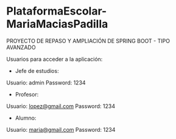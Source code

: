 # PlataformaEscolar-MariaMaciasPadilla
PROYECTO DE REPASO Y AMPLIACIÓN DE SPRING BOOT - TIPO AVANZADO

Usuarios para acceder a la aplicación: 

- Jefe de estudios: 

Usuario: admin
Password: 1234

- Profesor:

Usuario: lopez@gmail.com
Password: 1234

- Alumno:

Usuario: maria@gmail.com
Password: 1234
